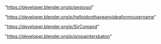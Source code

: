 "https://developer.blender.org/p/pestosol"

"https://developer.blender.org/p/helloidonthaveanyideaformyusername"

"https://developer.blender.org/p/SirComand"

"https://developer.blender.org/p/propaintersbaton"

 
